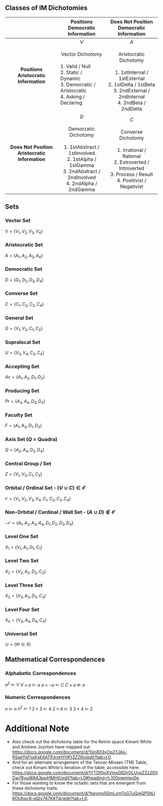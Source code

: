 ## Classes of IM Dichotomies

|                                                |                                                                                                 Positions Democratic Information                                                                                                  |                                                                              Does Not Position Democratic Information                                                                               |
| :--------------------------------------------: | :-------------------------------------------------------------------------------------------------------------------------------------------------------------------------------------------------------------------------------: | :-------------------------------------------------------------------------------------------------------------------------------------------------------------------------------------------------: |
|     **Positions Aristocratic Information**     | <span class="cell-vector"> $V$<br><br>Vector Dichotomy<br><span style="text-align:left; display:block;"><br>1. Valid / Null<br>2. Static / Dynamic<br>3. Democratic / Aristocratic<br>4. Asking / Declaring<br></span><br></span> | <span class="cell-aristocratic"> $A$<br><br>Aristocratic Dichotomy<br><br>1. 1stInternal / 1stExternal<br>2. 1stDelta / 1stBeta<br>3. 2ndExternal / 2ndInternal<br>4. 2ndBeta / 2ndDelta<br></span> |
| **Does Not Position Aristocratic Information** |                 <span class="cell-democratic"> $D$<br><br>Democratic Dichotomy<br><br>1. 1stAbstract / 1stInvolved<br>2. 1stAlpha / 1stGamma<br>3. 2ndAbstract / 2ndInvolved<br>4. 2ndAlpha / 2ndGamma<br></span>                 |     <span class="cell-converse"> $C$<br><br>Converse Dichotomy<br><br>1. Irrational / Rational<br>2. Extroverted / Introverted<br>3. Process / Result<br>4. Positivist / Negativist<br></span>      |


## Sets

### Vector Set

$V = \{V_{1}, V_{2}, V_{3}, V_{4}\}$


### Aristocratic Set

$A = \{A_{1}, A_{2}, A_{3}, A_{4}\}$


### Democratic Set

$D = \{D_{1}, D_{2}, D_{3}, D_{4}\}$


### Converse Set

$C = \{C_{1}, C_{2}, C_{3}, C_{4}\}$


### General Set

$G = \{V_{1}, V_{2}, C_{1}, C_{2}\}$


### Supralocal Set

$U = \{V_{3}, V_{4}, C_{3}, C_{4}\}$


### Accepting Set

$Ac = \{A_{1}, A_{2}, D_{1}, D_{2}\}$


### Producing Set

$Pr = \{A_{3}, A_{4}, D_{3}, D_{4}\}$


### Faculty Set

$F = \{A_{1}, A_{3}, D_{1}, D_{3}\}$


### Axis Set ($Q$ = Quadra)

$Q = \{A_{2}, A_{4}, D_{2}, D_{4}\}$


### Central Group / Set

$Z = \{V_{1}, V_{3}, C_{1}, C_{3}\}$


### Orbital / Ordinal Set - $(V \cup C) \in \mathcal{O}$

$\mathcal{O} = \{V_{1}, V_{2}, V_{3}, V_{4}, C_{1}, C_{2}, C_{3}, C_{4}\}$


### Non-Orbital / Cardinal / Wall Set - $(A \cup D) \notin \mathcal{O}$

$¬\mathcal{O} = \{A_{1}, A_{2}, A_{3}, A_{4}, D_{1}, D_{2}, D_{3}, D_{4}\}$


### Level One Set

$X_{1} = \{V_{1}, A_{1}, D_{1}, C_{1}\}$


### Level Two Set

$X_{2} = \{V_{2}, A_{2}, D_{2}, C_{2}\}$


### Level Three Set

$X_{3} = \{V_{3}, A_{3}, D_{3}, C_{3}\}$


### Level Four Set

$X_{4} = \{V_{4}, A_{4}, D_{4}, C_{4}\}$


### Universal Set

$\mathbb{U} = (\forall i \in X)$


## Mathematical Correspondences

### Alphabetic Correspondences

$a^{2} \vDash V$
$V \times a \vDash a$
$a \times ¬a \vDash C$
$C \times a \nvDash a$

### Numeric Correspondences
$n \vDash n$
$n^{2} \vDash 1$
$2 \times 3 \vDash 4$
$2 \times 4 \vDash 3$
$3 \times 4 \vDash 2$

# Additional Note

- Also check out the dichotomy table for the Reinin space Kimani White and Andrew Joynton have mapped out: https://docs.google.com/document/d/1Qn8X3vOp2TJAo-RSwtYsFhsKsE6ATPJrnHYHFt3ZZ6o/edit?tab=t.0.
- And for an alternate arrangement of the Tencer-Minaev (TM) Table, check out Kimani White's iteration of the table, accessible here: https://docs.google.com/document/d/1YTDf0oXVmxGEDrOLUyqZZz2lOIDw76yuWAA3ppjHMH0/edit?tab=t.0#heading=h.100owmjgo0e.
- For those wanting to know the octadic sets that are emergent from these dichotomy traits: https://docs.google.com/document/d/1twvmo5SmLomTsG7uQwQP5NJKOUhpcK-qQIv787K8Tjk/edit?tab=t.0.


